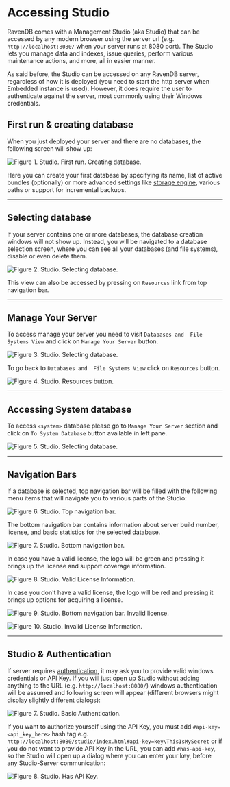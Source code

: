 # Accessing Studio

RavenDB comes with a Management Studio (aka Studio) that can be accessed by any modern browser using the server url (e.g. `http://localhost:8080/` when your server runs at 8080 port). The Studio lets you manage data and indexes, issue queries, perform various maintenance actions, and more, all in easier manner.

As said before, the Studio can be accessed on any RavenDB server, regardless of how it is deployed (you need to start the http server when Embedded instance is used). However, it does require the user to authenticate against the server, most commonly using their Windows credentials.

## First run & creating database

When you just deployed your server and there are no databases, the following screen will show up:

![Figure 1. Studio. First run. Creating database.](images/accessing-studio-first-run.png)  

Here you can create your first database by specifying its name, list of active bundles (optionally) or more advanced settings like [storage engine](../server/configuration/storage-engines), various paths or support for incremental backups.

<hr />

## Selecting database

If your server contains one or more databases, the database creation windows will not show up. Instead, you will be navigated to a database selection screen, where you can see all your databases (and file systems), disable or even delete them.

![Figure 2. Studio. Selecting database.](images/accessing-studio-database-selection.png)  

This view can also be accessed by pressing on `Resources` link from top navigation bar.

<hr />

## Manage Your Server

To access manage your server you need to visit `Databases and  File Systems View` and click on `Manage Your Server` button.

![Figure 3. Studio. Selecting database.](images/accessing-studio-database-selection.png)  

To go back to `Databases and  File Systems View` click on `Resources` button.

![Figure 4. Studio. Resources button.](images/accessing-studio-resources-button.png)

<hr />

## Accessing System database

To access `<system>` database please go to `Manage Your Server` section and click on `To System Database` button available in left pane.

![Figure 5. Studio. Selecting database.](images/accessing-studio-system-database.png) 

<hr />

## Navigation Bars

If a database is selected, top navigation bar will be filled with the following menu items that will navigate you to various parts of the Studio:

![Figure 6. Studio. Top navigation bar.](images/accessing-studio-nav.png)  

The bottom navigation bar contains information about server build number, license, and basic statistics for the selected database.

![Figure 7. Studio. Bottom navigation bar.](images/accessing-studio-nav-bottom.png)  

In case you have a valid license, the logo will be green and pressing it brings up the license and support coverage information.

![Figure 8. Studio. Valid License Information.](images/accessing-studio-license-found.png)  

In case you don't have a valid license, the logo will be red and pressing it brings up options for acquiring a license.

![Figure 9. Studio. Bottom navigation bar. Invalid license.](images/accessing-studio-nav-bottom-red.png)
 
![Figure 10. Studio. Invalid License Information.](images/accessing-studio-license-not-found.png)

<hr />

## Studio & Authentication

If server requires [authentication](../server/configuration/authentication-and-authorization), it may ask you to provide valid windows credentials or API Key. If you will just open up Studio without adding anything to the URL (e.g. `http://localhost:8080/`) windows authentication will be assumed and following screen will appear (different browsers might display slightly different dialogs):

![Figure 7. Studio. Basic Authentication.](images/accessing-studio-basic-auth.png)  

If you want to authorize yourself using the API Key, you must add `#api-key=<api_key_here>` hash tag e.g. `http://localhost:8080/studio/index.html#api-key=key\ThisIsMySecret` or if you do not want to provide API Key in the URL, you can add `#has-api-key`, so the Studio will open up a dialog where you can enter your key, before any Studio-Server communication:

![Figure 8. Studio. Has API Key.](images/accessing-studio-has-api-key.png)  



